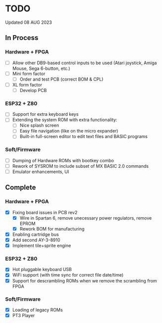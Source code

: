 # TODO
Updated 08 AUG 2023

## In Process

### Hardware + FPGA
- [ ] Allow other DB9-based control inputs to be used (Atari joystick, Amiga Mouse, Sega 6-button, etc.)
- [ ] Mini form factor 
  - [ ] Order and test PCB (correct BOM & CPL)
- [ ] XL form factor
  - [ ] Develop PCB

### ESP32 + Z80
- [ ] Support for extra keyboard keys
- [ ] Extending the system ROM with extra functionality:
  - [ ] Nice splash screen
  - [ ] Easy file navigation (like on the micro expander)
  - [ ] Built-in full-screen editor to edit text files and BASIC programs

### Soft/Firmware
 - [ ] Dumping of Hardware ROMs with bootkey combo
 - [ ] Rework of SYSROM to include subset of MX BASIC 2.0 commands
 - [ ] Emulator enhancements, UI

## Complete

### Hardware + FPGA
- [x] Fixing board issues in PCB rev2
  - [x] Wire in Spartan 6, remove unecessary power regulators, remove EPROM 
  - [x] Rework BOM for manufacturing 
- [x] Enabling cartridge bus
- [x] Add second AY-3-8910
- [x] Implement tile+sprite engine

### ESP32 + Z80
- [x] Hot pluggable keyboard USB
- [x] WiFi support (with time sync for correct file date/time)
- [x] Support for descrambling ROMs when we remove the scrambling from FPGA

### Soft/Firmware
 - [x] Loading of legacy ROMs
 - [X] PT3 Player
